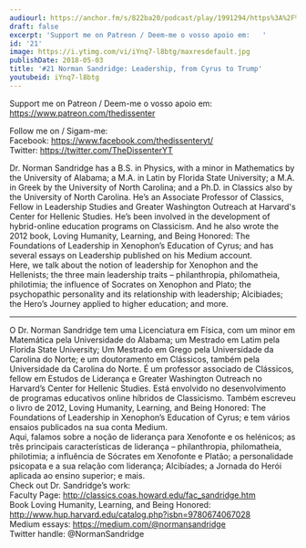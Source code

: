 ```yaml
---
audiourl: https://anchor.fm/s/822ba20/podcast/play/1991294/https%3A%2F%2Fd3ctxlq1ktw2nl.cloudfront.net%2Fproduction%2F2018-11-27%2F7599935-44100-2-99b1701710e49.mp3
draft: false
excerpt: 'Support me on Patreon / Deem-me o vosso apoio em:   '
id: '21'
image: https://i.ytimg.com/vi/iYnq7-l8btg/maxresdefault.jpg
publishDate: 2018-05-03
title: '#21 Norman Sandridge: Leadership, from Cyrus to Trump'
youtubeid: iYnq7-l8btg
---
```

<div class="timelinks">

Support me on Patreon / Deem-me o vosso apoio em:   
https://www.patreon.com/thedissenter

Follow me on / Sigam-me:  
Facebook: https://www.facebook.com/thedissenteryt/  
Twitter: https://twitter.com/TheDissenterYT

Dr. Norman Sandridge has a B.S. in Physics, with a minor in Mathematics by the University of Alabama; a M.A. in Latin by Florida State University; a M.A. in Greek by the University of North Carolina; and a Ph.D. in Classics also by the University of North Carolina. He’s an Associate Professor of Classics, Fellow in Leadership Studies and Greater Washington Outreach at Harvard's Center for Hellenic Studies. He’s been involved in the development of hybrid-online education programs on Classicism. And he also wrote the 2012 book, Loving Humanity, Learning, and Being Honored: The Foundations of Leadership in Xenophon’s Education of Cyrus; and has several essays on Leadership published on his Medium account.  
Here, we talk about the notion of leadership for Xenophon and the Hellenists; the three main leadership traits – philanthropia, philomatheia, philotimia; the influence of Socrates on Xenophon and Plato; the psychopathic personality and its relationship with leadership; Alcibiades; the Hero’s Journey applied to higher education; and more.

---

O Dr. Norman Sandridge tem uma Licenciatura em Física, com um minor em Matemática pela Universidade do Alabama; um Mestrado em Latim pela Florida State University; Um Mestrado em Grego pela Universidade da Carolina do Norte; e um doutoramento em Clássicos, também pela Universidade da Carolina do Norte. É um professor associado de Clássicos, fellow em Estudos de Liderança e Greater Washington Outreach no Harvard’s Center for Hellenic Studies. Está envolvido no desenvolvimento de programas educativos online híbridos de Classicismo. Também escreveu o livro de 2012, Loving Humanity, Learning, and Being Honored: The Foundations of Leadership in Xenophon’s Education of Cyrus; e tem vários ensaios publicados na sua conta Medium.  
Aqui, falamos sobre a noção de liderança para Xenofonte e os helénicos; as três principais características de liderança – philanthropia, philomatheia, philotimia; a influência de Sócrates em Xenofonte e Platão; a personalidade psicopata e a sua relação com liderança; Alcibíades; a Jornada do Herói aplicada ao ensino superior; e mais.  
Check out Dr. Sandridge’s work:  
Faculty Page: http://classics.coas.howard.edu/fac_sandridge.htm  
Book Loving Humanity, Learning, and Being Honored: http://www.hup.harvard.edu/catalog.php?isbn=9780674067028  
Medium essays: https://medium.com/@normansandridge  
Twitter handle: @NormanSandridge</div>

